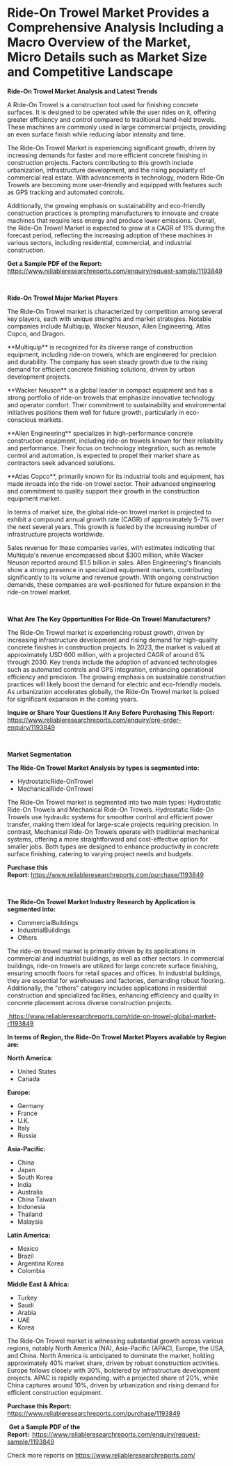 <p><h1>Ride-On Trowel Market Provides a Comprehensive Analysis Including a Macro Overview of the Market, Micro Details such as Market Size and Competitive Landscape</h1></p><p><strong>Ride-On Trowel Market Analysis and Latest Trends</strong></p>
<p><p>A Ride-On Trowel is a construction tool used for finishing concrete surfaces. It is designed to be operated while the user rides on it, offering greater efficiency and control compared to traditional hand-held trowels. These machines are commonly used in large commercial projects, providing an even surface finish while reducing labor intensity and time. </p><p>The Ride-On Trowel Market is experiencing significant growth, driven by increasing demands for faster and more efficient concrete finishing in construction projects. Factors contributing to this growth include urbanization, infrastructure development, and the rising popularity of commercial real estate. With advancements in technology, modern Ride-On Trowels are becoming more user-friendly and equipped with features such as GPS tracking and automated controls.</p><p>Additionally, the growing emphasis on sustainability and eco-friendly construction practices is prompting manufacturers to innovate and create machines that require less energy and produce lower emissions. Overall, the Ride-On Trowel Market is expected to grow at a CAGR of 11% during the forecast period, reflecting the increasing adoption of these machines in various sectors, including residential, commercial, and industrial construction.</p></p>
<p><strong>Get a Sample PDF of the Report:&nbsp;</strong> <a href="https://www.reliableresearchreports.com/enquiry/request-sample/1193849?utm_campaign=2180&utm_medium=2&utm_source=Github&utm_content=ia&utm_term=22032025&utm_id=ride-on-trowel">https://www.reliableresearchreports.com/enquiry/request-sample/1193849</a></p>
<p>&nbsp;</p>
<p><strong>Ride-On Trowel Major Market Players</strong></p>
<p><p>The Ride-On Trowel market is characterized by competition among several key players, each with unique strengths and market strategies. Notable companies include Multiquip, Wacker Neuson, Allen Engineering, Atlas Copco, and Dragon. </p><p>**Multiquip** is recognized for its diverse range of construction equipment, including ride-on trowels, which are engineered for precision and durability. The company has seen steady growth due to the rising demand for efficient concrete finishing solutions, driven by urban development projects.</p><p>**Wacker Neuson** is a global leader in compact equipment and has a strong portfolio of ride-on trowels that emphasize innovative technology and operator comfort. Their commitment to sustainability and environmental initiatives positions them well for future growth, particularly in eco-conscious markets.</p><p>**Allen Engineering** specializes in high-performance concrete construction equipment, including ride-on trowels known for their reliability and performance. Their focus on technology integration, such as remote control and automation, is expected to propel their market share as contractors seek advanced solutions.</p><p>**Atlas Copco**, primarily known for its industrial tools and equipment, has made inroads into the ride-on trowel sector. Their advanced engineering and commitment to quality support their growth in the construction equipment market.</p><p>In terms of market size, the global ride-on trowel market is projected to exhibit a compound annual growth rate (CAGR) of approximately 5-7% over the next several years. This growth is fueled by the increasing number of infrastructure projects worldwide.</p><p>Sales revenue for these companies varies, with estimates indicating that Multiquip's revenue encompassed about $300 million, while Wacker Neuson reported around $1.5 billion in sales. Allen Engineering's financials show a strong presence in specialized equipment markets, contributing significantly to its volume and revenue growth. With ongoing construction demands, these companies are well-positioned for future expansion in the ride-on trowel market.</p></p>
<p>&nbsp;</p>
<p><strong>What Are The Key Opportunities For Ride-On Trowel Manufacturers?</strong></p>
<p><p>The Ride-On Trowel market is experiencing robust growth, driven by increasing infrastructure development and rising demand for high-quality concrete finishes in construction projects. In 2023, the market is valued at approximately USD 600 million, with a projected CAGR of around 6% through 2030. Key trends include the adoption of advanced technologies such as automated controls and GPS integration, enhancing operational efficiency and precision. The growing emphasis on sustainable construction practices will likely boost the demand for electric and eco-friendly models. As urbanization accelerates globally, the Ride-On Trowel market is poised for significant expansion in the coming years.</p></p>
<p><strong>Inquire or Share Your Questions If Any Before Purchasing This Report:</strong> <a href="https://www.reliableresearchreports.com/enquiry/pre-order-enquiry/1193849?utm_campaign=2180&utm_medium=2&utm_source=Github&utm_content=ia&utm_term=22032025&utm_id=ride-on-trowel">https://www.reliableresearchreports.com/enquiry/pre-order-enquiry/1193849</a></p>
<p>&nbsp;</p>
<p><strong>Market Segmentation</strong></p>
<p><strong>The Ride-On Trowel Market Analysis by types is segmented into:</strong></p>
<p><ul><li>HydrostaticRide-OnTrowel</li><li>MechanicalRide-OnTrowel</li></ul></p>
<p><p>The Ride-On Trowel market is segmented into two main types: Hydrostatic Ride-On Trowels and Mechanical Ride-On Trowels. Hydrostatic Ride-On Trowels use hydraulic systems for smoother control and efficient power transfer, making them ideal for large-scale projects requiring precision. In contrast, Mechanical Ride-On Trowels operate with traditional mechanical systems, offering a more straightforward and cost-effective option for smaller jobs. Both types are designed to enhance productivity in concrete surface finishing, catering to varying project needs and budgets.</p></p>
<p><strong>Purchase this Report:&nbsp;</strong><a href="https://www.reliableresearchreports.com/purchase/1193849?utm_campaign=2180&utm_medium=2&utm_source=Github&utm_content=ia&utm_term=22032025&utm_id=ride-on-trowel">https://www.reliableresearchreports.com/purchase/1193849</a></p>
<p>&nbsp;</p>
<p><strong>The Ride-On Trowel Market Industry Research by Application is segmented into:</strong></p>
<p><ul><li>CommercialBuildings</li><li>IndustrialBuildings</li><li>Others</li></ul></p>
<p><p>The ride-on trowel market is primarily driven by its applications in commercial and industrial buildings, as well as other sectors. In commercial buildings, ride-on trowels are utilized for large concrete surface finishing, ensuring smooth floors for retail spaces and offices. In industrial buildings, they are essential for warehouses and factories, demanding robust flooring. Additionally, the "others" category includes applications in residential construction and specialized facilities, enhancing efficiency and quality in concrete placement across diverse construction projects.</p></p>
<p><a href="https://www.reliableresearchreports.com/ride-on-trowel-global-market-r1193849?utm_campaign=2180&utm_medium=2&utm_source=Github&utm_content=ia&utm_term=22032025&utm_id=ride-on-trowel">&nbsp;https://www.reliableresearchreports.com/ride-on-trowel-global-market-r1193849</a></p>
<p><strong>In terms of Region, the Ride-On Trowel Market Players available by Region are:</strong></p>
<p>
    <p> <strong> North America: </strong>
        <ul>
            <li>United States</li>
            <li>Canada</li>
        </ul>
        </p> 
    <p> <strong> Europe: </strong>
        <ul>
            <li>Germany</li>
            <li>France</li>
            <li>U.K.</li>
            <li>Italy</li>
            <li>Russia</li>
        </ul>
        </p> 
    <p> <strong> Asia-Pacific: </strong>
        <ul>
            <li>China</li>
            <li>Japan</li>
            <li>South Korea</li>
            <li>India</li>
            <li>Australia</li>
            <li>China Taiwan</li>
            <li>Indonesia</li>
            <li>Thailand</li>
            <li>Malaysia</li>
        </ul>
        </p> 
    <p> <strong> Latin America: </strong>
        <ul>
            <li>Mexico</li>
            <li>Brazil</li>
            <li>Argentina Korea</li>
            <li>Colombia</li>
        </ul>
        </p> 
    <p> <strong> Middle East & Africa: </strong>
        <ul>
            <li>Turkey</li>
            <li>Saudi</li>
            <li>Arabia</li>
            <li>UAE</li>
            <li>Korea</li>
        </ul>
    </p>
    </p>
<p><p>The Ride-On Trowel market is witnessing substantial growth across various regions, notably North America (NA), Asia-Pacific (APAC), Europe, the USA, and China. North America is anticipated to dominate the market, holding approximately 40% market share, driven by robust construction activities. Europe follows closely with 30%, bolstered by infrastructure development projects. APAC is rapidly expanding, with a projected share of 20%, while China captures around 10%, driven by urbanization and rising demand for efficient construction equipment.</p></p>
<p><strong>Purchase this Report: </strong><a href="https://www.reliableresearchreports.com/purchase/1193849?utm_campaign=2180&utm_medium=2&utm_source=Github&utm_content=ia&utm_term=22032025&utm_id=ride-on-trowel">https://www.reliableresearchreports.com/purchase/1193849</a></p>
<p>&nbsp;<strong>Get a Sample PDF of the Report:&nbsp;&nbsp;</strong><a href="https://www.reliableresearchreports.com/enquiry/request-sample/1193849?utm_campaign=2180&utm_medium=2&utm_source=Github&utm_content=ia&utm_term=22032025&utm_id=ride-on-trowel">https://www.reliableresearchreports.com/enquiry/request-sample/1193849</a></p>
<p><strong></strong></p>
<p>Check more reports on <a href="https://www.reliableresearchreports.com/?utm_campaign=2180&utm_medium=2&utm_source=Github&utm_content=ia&utm_term=22032025&utm_id=ride-on-trowel">https://www.reliableresearchreports.com/</a></p>